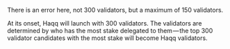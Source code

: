 There is an error here, not 300 validators, but a maximum of 150 validators.

At its onset, Haqq will launch with 300 validators. The validators are determined by who has the most stake delegated to them — the top 300 validator candidates with the most stake will become Haqq validators.
